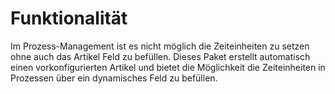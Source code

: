 # Funktionalität

Im Prozess-Management ist es nicht möglich die Zeiteinheiten zu setzen ohne auch das Artikel Feld zu befüllen. Dieses Paket erstellt automatisch einen
vorkonfigurierten Artikel und bietet die Möglichkeit die Zeiteinheiten in Prozessen über ein dynamisches Feld zu befüllen.